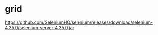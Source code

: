 # grid
https://github.com/SeleniumHQ/selenium/releases/download/selenium-4.35.0/selenium-server-4.35.0.jar
